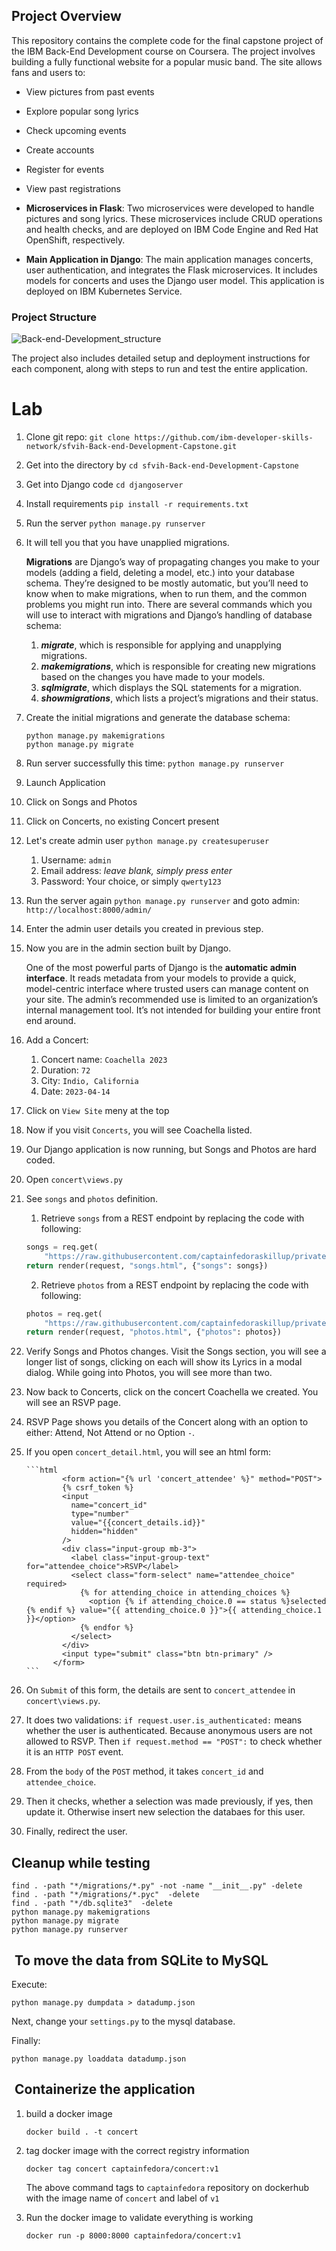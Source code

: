 ## Project Overview

This repository contains the complete code for the final capstone project of the IBM Back-End Development course on Coursera. The project involves building a fully functional website for a popular music band. The site allows fans and users to:

- View pictures from past events
- Explore popular song lyrics
- Check upcoming events
- Create accounts
- Register for events
- View past registrations

- **Microservices in Flask**: Two microservices were developed to handle pictures and song lyrics. These microservices include CRUD operations and health checks, and are deployed on IBM Code Engine and Red Hat OpenShift, respectively.
  
- **Main Application in Django**: The main application manages concerts, user authentication, and integrates the Flask microservices. It includes models for concerts and uses the Django user model. This application is deployed on IBM Kubernetes Service.

### Project Structure
![Back-end-Development_structure](https://github.com/user-attachments/assets/9440a8b1-a7f2-4d38-b37e-ee4556a647aa)

The project also includes detailed setup and deployment instructions for each component, along with steps to run and test the entire application.

# Lab

1.  Clone git repo: `git clone https://github.com/ibm-developer-skills-network/sfvih-Back-end-Development-Capstone.git`
2.  Get into the directory by `cd sfvih-Back-end-Development-Capstone`
3.  Get into Django code `cd djangoserver`
4.  Install requirements `pip install -r requirements.txt`
5.  Run the server `python manage.py runserver`
6.  It will tell you that you have unapplied migrations.

    **Migrations** are Django’s way of propagating changes you make to your models (adding a field, deleting a model, etc.) into your database schema. They’re designed to be mostly automatic, but you’ll need to know when to make migrations, when to run them, and the common problems you might run into. There are several commands which you will use to interact with migrations and Django’s handling of database schema:

    1. **_migrate_**, which is responsible for applying and unapplying migrations.
    2. **_makemigrations_**, which is responsible for creating new migrations based on the changes you have made to your models.
    3. **_sqlmigrate_**, which displays the SQL statements for a migration.
    4. **_showmigrations_**, which lists a project’s migrations and their status.

7.  Create the initial migrations and generate the database schema:

    ```shell
    python manage.py makemigrations
    python manage.py migrate
    ```

8.  Run server successfully this time: `python manage.py runserver`
9.  Launch Application
10. Click on Songs and Photos
11. Click on Concerts, no existing Concert present
12. Let's create admin user `python manage.py createsuperuser`
    1. Username: `admin`
    2. Email address: _leave blank, simply press enter_
    3. Password: Your choice, or simply `qwerty123`
13. Run the server again `python manage.py runserver` and goto admin: `http://localhost:8000/admin/`
14. Enter the admin user details you created in previous step.
15. Now you are in the admin section built by Django.

    One of the most powerful parts of Django is the **automatic admin interface**. It reads metadata from your models to provide a quick, model-centric interface where trusted users can manage content on your site. The admin’s recommended use is limited to an organization’s internal management tool. It’s not intended for building your entire front end around.

16. Add a Concert:
    1. Concert name: `Coachella 2023`
    2. Duration: `72`
    3. City: `Indio, California`
    4. Date: `2023-04-14`
17. Click on `View Site` meny at the top
18. Now if you visit `Concerts`, you will see Coachella listed.
19. Our Django application is now running, but Songs and Photos are hard coded.
20. Open `concert\views.py`
21. See `songs` and `photos` definition.

    1. Retrieve `songs` from a REST endpoint by replacing the code with following:

    ```python
    songs = req.get(
        "https://raw.githubusercontent.com/captainfedoraskillup/private-get-songs/main/backend/data/songs.json").json()
    return render(request, "songs.html", {"songs": songs})
    ```

    2. Retrieve `photos` from a REST endpoint by replacing the code with following:

    ```python
    photos = req.get(
        "https://raw.githubusercontent.com/captainfedoraskillup/private-get-pictures/main/backend/data/pictures.json").json()
    return render(request, "photos.html", {"photos": photos})
    ```

22. Verify Songs and Photos changes. Visit the Songs section, you will see a longer list of songs, clicking on each will show its Lyrics in a modal dialog. While going into Photos, you will see more than two.
23. Now back to Concerts, click on the concert Coachella we created. You will see an RSVP page.
24. RSVP Page shows you details of the Concert along with an option to either: Attend, Not Attend or no Option `-`.
25. If you open `concert_detail.html`, you will see an html form:

        ```html
                <form action="{% url 'concert_attendee' %}" method="POST">
                {% csrf_token %}
                <input
                  name="concert_id"
                  type="number"
                  value="{{concert_details.id}}"
                  hidden="hidden"
                />
                <div class="input-group mb-3">
                  <label class="input-group-text" for="attendee_choice">RSVP</label>
                  <select class="form-select" name="attendee_choice" required>
                    {% for attending_choice in attending_choices %}
                      <option {% if attending_choice.0 == status %}selected {% endif %} value="{{ attending_choice.0 }}">{{ attending_choice.1 }}</option>
                    {% endfor %}
                  </select>
                </div>
                <input type="submit" class="btn btn-primary" />
              </form>
        ```

26. On `Submit` of this form, the details are sent to `concert_attendee` in `concert\views.py`.
27. It does two validations:
    `if request.user.is_authenticated:` means whether the user is authenticated. Because anonymous users are not allowed to RSVP.
    Then `if request.method == "POST":` to check whether it is an `HTTP POST` event.
28. From the `body` of the `POST` method, it takes `concert_id` and `attendee_choice`.
29. Then it checks, whether a selection was made previously, if yes, then update it. Otherwise insert new selection the databaes for this user.
30. Finally, redirect the user.

## Cleanup while testing

```shell
find . -path "*/migrations/*.py" -not -name "__init__.py" -delete
find . -path "*/migrations/*.pyc"  -delete
find . -path "*/db.sqlite3"  -delete
python manage.py makemigrations
python manage.py migrate
python manage.py runserver
```

##  To move the data from SQLite to MySQL

Execute:

`python manage.py dumpdata > datadump.json`

Next, change your `settings.py` to the mysql database.

Finally:

`python manage.py loaddata datadump.json`

##  Containerize the application
1. build a docker image
    ```
    docker build . -t concert
    ```
1. tag docker image with the correct registry information
    ```
    docker tag concert captainfedora/concert:v1
    ```
    The above command tags to `captainfedora` repository on dockerhub with the image name of `concert` and label of `v1`

1. Run the docker image to validate everything is working
    ```
    docker run -p 8000:8000 captainfedora/concert:v1
    ```
